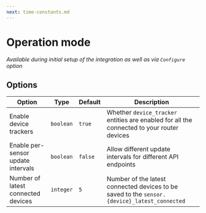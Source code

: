 ```yaml
---
next: time-constants.md
---
```


# Operation mode

*Available during initial setup of the integration as well as via `Configure` option*

## Options

|                            Option|     Type|Default|                                                                                 Description|
|----------------------------------|---------|-------|--------------------------------------------------------------------------------------------|
|Enable device trackers            |`boolean`|`true` |Whether `device_tracker` entities are enabled for all the connected to your router devices  |
|Enable per-sensor update intervals|`boolean`|`false`|Allow different update intervals for different API endpoints                                |
|Number of latest connected devices|`integer`|`5`    |Number of the latest connected devices to be saved to the `sensor.{device}_latest_connected`|
